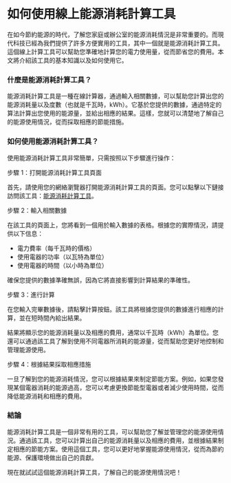 如何使用線上能源消耗計算工具
==============

在如今節約能源的時代，了解您家庭或辦公室的能源消耗情況是非常重要的。而現代科技已經為我們提供了許多方便實用的工具，其中一個就是能源消耗計算工具。這個線上計算工具可以幫助您準確地計算您的電力使用量，從而節省您的費用。本文將介紹該工具的基本知識以及如何使用它。

### 什麼是能源消耗計算工具？

能源消耗計算工具是一種在線計算器，通過輸入相關數據，可以幫助您計算出您的能源消耗量以及度數（也就是千瓦時，kWh）。它基於您提供的數據，通過特定的算法計算出您使用的能源量，並給出相應的結果。這樣，您就可以清楚地了解自己的能源使用情況，從而採取相應的節能措施。

### 如何使用能源消耗計算工具？

使用能源消耗計算工具非常簡單，只需按照以下步驟進行操作：

步驟 1：打開能源消耗計算工具頁面

首先，請使用您的網絡瀏覽器打開能源消耗計算工具的頁面。您可以點擊以下鏈接訪問該工具：[能源消耗計算工具](https://www.onlinecalculatorsfree.com/zh-tw/tools/energy-consumption-calculator.html)。

步驟 2：輸入相關數據

在該工具的頁面上，您將看到一個用於輸入數據的表格。根據您的實際情況，請提供以下信息：

- 電力費率（每千瓦時的價格）
- 使用電器的功率（以瓦特為單位）
- 使用電器的時間（以小時為單位）

確保您提供的數據準確無誤，因為它將直接影響到計算結果的準確性。

步驟 3：進行計算

在您輸入完畢數據後，請點擊計算按鈕。該工具將根據您提供的數據進行相應的計算，並在短時間內給出結果。

結果將顯示您的能源消耗量以及相應的費用，通常以千瓦時（kWh）為單位。您還可以通過該工具了解到使用不同電器所消耗的能源量，從而幫助您更好地控制和管理能源使用。

步驟 4：根據結果採取相應措施

一旦了解到您的能源消耗情況，您可以根據結果來制定節能方案。例如，如果您發現某個電器消耗的能源過高，您可以考慮更換節能型電器或者減少使用時間，從而降低能源消耗和相應的費用。

### 結論

能源消耗計算工具是一個非常有用的工具，可以幫助您了解並管理您的能源使用情況。通過該工具，您可以計算出自己的能源消耗量以及相應的費用，並根據結果制定相應的節能方案。使用這個工具，您可以更好地掌握能源使用情況，從而為節約能源、保護環境做出自己的貢獻。

現在就試試這個能源消耗計算工具，了解自己的能源使用情況吧！